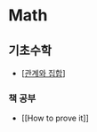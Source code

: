 # Math

## 기초수학

- [[관계와 집합]]

### 책 공부

- [[How to prove it]]

[//begin]: # "Autogenerated link references for markdown compatibility"
[관계와 집합]: 관계와-집합 "관계와 집합"
[//end]: # "Autogenerated link references"